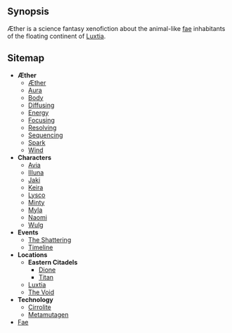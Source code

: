 ## Synopsis
Æther is a science fantasy xenofiction about the animal-like [fae](<./Fae.md>) inhabitants of the floating continent of [Luxtia](<./Locations/Luxtia.md>).

## Sitemap
- **Æther**
	- [Æther](<./Æther/Æther.md>)
	- [Aura](<./Æther/Aura.md>)
	- [Body](<./Æther/Body.md>)
	- [Diffusing](<./Æther/Diffusing.md>)
	- [Energy](<./Æther/Energy.md>)
	- [Focusing](<./Æther/Focusing.md>)
	- [Resolving](<./Æther/Resolving.md>)
	- [Sequencing](<./Æther/Sequencing.md>)
	- [Spark](<./Æther/Spark.md>)
	- [Wind](<./Æther/Wind.md>)
- **Characters**
	- [Avia](<./Characters/Avia.md>)
	- [Illuna](<./Characters/Illuna.md>)
	- [Jaki](<./Characters/Jaki.md>)
	- [Keira](<./Characters/Keira.md>)
	- [Lysco](<./Characters/Lysco.md>)
	- [Minty](<./Characters/Minty.md>)
	- [Myla](<./Characters/Myla.md>)
	- [Naomi](<./Characters/Naomi.md>)
	- [Wulg](<./Characters/Wulg.md>)
- **Events**
	- [The Shattering](<./Events/The Shattering.md>)
	- [Timeline](<./Events/Timeline.md>)
- **Locations**
	- **Eastern Citadels**
		- [Dione](<./Locations/Eastern Citadels/Dione.md>)
		- [Titan](<./Locations/Eastern Citadels/Titan.md>)
	- [Luxtia](<./Locations/Luxtia.md>)
	- [The Void](<./Locations/The Void.md>)
- **Technology**
	- [Cirrolite](<./Technology/Cirrolite.md>)
	- [Metamutagen](<./Technology/Metamutagen.md>)
- [Fae](<./Fae.md>)